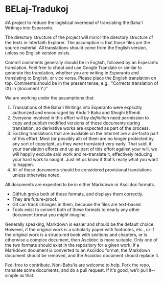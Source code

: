 BELaj-Tradukoj
==============

#A project to reduce the logistical overhead of translating the Baha'i Writings into Esperanto.

The directory structure of the project will mirror the directory structure of the texts in Interfaith Explorer. The assumption is that those files are the source material. All translations should come from the English version, unless no English version exists.

Commit comments generally should be in English, followed by an Esperanto translation. Feel free to cheat and use Google Translate or similar to generate the translation, whether you are writing in Esperanto and translating to English, or vice versa. Please place the English translation on top. Comments should be in the present tense; e.g., "Corrects translation of (X) in (document Y.)"

We are working under the assumptions that:

1. Translations of the Baha'i Writings into Esperanto were explicitly authorized and encouraged by Abdu'l-Baha and Shoghi Effendi.
2. Everyone involved in this effort will *by definition* need permission to copy and publish modified versions of these documents during translation, so derivative works are *expected* as part of the process.
3. Existing translations that are available on the Internet are a de-facto part of this effort. Most (or possibly all) of them are no longer protected by any sort of copyright, as they were translated very early. That said, if your translation efforts end up as part of this effort against your will, we will happily exclude said work and re-translate it, effectively reducing your hard work to naught. Just let us know if that's really what you want to happen.
4. All of these documents should be considered provisional translations unless otherwise noted.

All documents are expected to be in either Markdown or  Asciidoc formats. 
* GitHub groks both of these formats, and displays them correctly. 
* They are future-proof. 
* Git can track changes in them, because the files are text-based.
* Tools exist to convert both of these formats to nearly any other document format you might imagine.
 

Generally speaking, Markdown is easier and should be the default choice. However, if the original work is a scholarly paper with footnotes, etc., or if the original work is a structured book with sections and chapters, or is otherwise a complex document, then Asciidoc is more suitable. Only one of the two formats should exist in the repository for a given work; if a Markdown document is converted to an Asciidoc format, the Markdown document should be removed, and the Asciidoc document should replace it.

Feel free to contribute. Non-Baha'is are welcome to help. Fork the repo, translate some documents, and do a pull request. If it's good, we'll pull it--simple as that.
